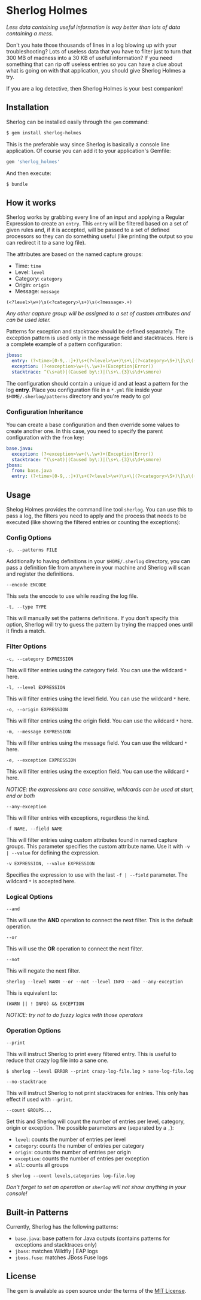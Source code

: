 # Sherlog Holmes

*Less data containing useful information is way better than lots of data containing a mess.*

Don't you hate those thousands of lines in a log blowing up with your troubleshooting? Lots of useless data that you have to filter just to turn that 300 MB of madness into a 30 KB of useful information? If you need something that can rip off useless entries so you can have a clue about what is going on with that application, you should give Sherlog Holmes a try.

If you are a log detective, then Sherlog Holmes is your best companion!

## Installation

Sherlog can be installed easily through the `gem` command:

```sh
$ gem install sherlog-holmes
```

This is the preferable way since Sherlog is basically a console line application. Of course you can add it to your application's Gemfile:

```ruby
gem 'sherlog_holmes'
```

And then execute:

```sh
$ bundle
```

## How it works

Sherlog works by grabbing every line of an input and applying a Regular Expression to create an `entry`. This `entry` will be filtered based on a set of given rules and, if it is accepted, will be passed to a set of defined processors so they can do something useful (like printing the output so you can redirect it to a sane log file).

The attributes are based on the named capture groups:

- Time: `time`
- Level: `level`
- Category: `category`
- Origin: `origin`
- Message: `message`

```regexp
(<?level>\w+)\s(<?category>\s+)\s(<?message>.+)
```
*Any other capture group will be assigned to a set of custom attributes and can be used later.*

Patterns for exception and stacktrace should be defined separately. The exception pattern is used only in the message field and stacktraces. Here is a complete example of a pattern configuration:

```yaml
jboss:
  entry: (?<time>[0-9,.:]+)\s+(?<level>\w+)\s+\[(?<category>\S+)\]\s\((?<origin>[^)]+)\)?\s?(?<message>.+)
  exception: (?<exception>\w+(\.\w+)+(Exception|Error))
  stacktrace: ^(\s+at)|(Caused by\:)|(\s+\.{3}\s\d+\smore)
```

The configuration should contain a unique id and at least a pattern for the log **entry**. Place you configuration file in a `*.yml` file inside your `$HOME/.sherlog/patterns` directory and you're ready to go!

### Configuration Inheritance

You can create a base configuration and then override some values to create another one. In this case, you need to specify the parent configuration with the `from` key:

```yaml
base.java:
  exception: (?<exception>\w+(\.\w+)+(Exception|Error))
  stacktrace: ^(\s+at)|(Caused by\:)|(\s+\.{3}\s\d+\smore)
jboss:
  from: base.java
  entry: (?<time>[0-9,.:]+)\s+(?<level>\w+)\s+\[(?<category>\S+)\]\s\((?<origin>[^)]+)\)?\s?(?<message>.+)
```

## Usage

Shelog Holmes provides the command line tool `sherlog`. You can use this to pass a log, the filters you need to apply and the process that needs to be executed (like showing the filtered entries or counting the exceptions):

### Config Options

`-p, --patterns FILE`

Additionally to having definitions in your `$HOME/.sherlog` directory, you can pass a definition file from anywhere in your machine and Sherlog will scan and register the definitions.

`--encode ENCODE`

This sets the encode to use while reading the log file.

`-t, --type TYPE`

This will manually set the patterns definitions. If you don't specify this option, Sherlog will try to guess the pattern by trying the mapped ones until it finds a match.

### Filter Options

`-c, --category EXPRESSION`

This will filter entries using the category field. You can use the wildcard `*` here.

`-l, --level EXPRESSION`

This will filter entries using the level field. You can use the wildcard `*` here.

`-o, --origin EXPRESSION`

This will filter entries using the origin field. You can use the wildcard `*` here.

`-m, --message EXPRESSION`

This will filter entries using the message field. You can use the wildcard `*` here.

`-e, --exception EXPRESSION`

This will filter entries using the exception field. You can use the wildcard `*` here.

*NOTICE: the expressions are case sensitive, wildcards can be used at start, end or both*

`--any-exception`

This will filter entries with exceptions, regardless the kind.

`-f NAME, --field NAME`

This will filter entries using custom attributes found in named capture groups. This parameter specifies the custom attribute name. Use it with `-v | --value` for defining the expression.

`-v EXPRESSION, --value EXPRESSION`

Specifies the expression to use with the last `-f | --field` parameter. The wildcard `*` is accepted here.

### Logical Options

`--and`

This will use the **AND** operation to connect the next filter. This is the default operation.

`--or`

This will use the **OR** operation to connect the next filter.

`--not`

This will negate the next filter.

```
sherlog --level WARN --or --not --level INFO --and --any-exception
```

This is equivalent to:

    (WARN || ! INFO) && EXCEPTION

*NOTICE: try not to do fuzzy logics with those operators*

### Operation Options

`--print`

This will instruct Sherlog to print every filtered entry. This is useful to reduce that crazy log file into a sane one.

```
$ sherlog --level ERROR --print crazy-log-file.log > sane-log-file.log
```

`--no-stacktrace`

This will instruct Sherlog to not print stacktraces for entries. This only has effect if used with `--print`.

`--count GROUPS...`

Set this and Sherlog will count the number of entries per level, category, origin or exception. The possible parameters are (separated by a `,`):

- `level`: counts the number of entries per level
- `category`: counts the number of entries per category
- `origin`: counts the number of entries per origin
- `exception`: counts the number of entries per exception
- `all`: counts all groups

```
$ sherlog --count levels,categories log-file.log
```

*Don't forget to set an operation or `sherlog` will not show anything in your console!*

## Built-in Patterns

Currently, Sherlog has the following patterns:

- `base.java`: base pattern for Java outputs (contains patterns for exceptions and stacktraces only)
- `jboss`: matches Wildfly | EAP logs
- `jboss.fuse`: matches JBoss Fuse logs

## License

The gem is available as open source under the terms of the [MIT License](http://opensource.org/licenses/MIT).
